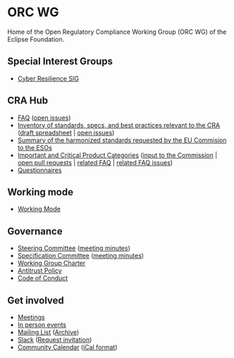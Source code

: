 # ORC WG

Home of the Open Regulatory Compliance Working Group (ORC WG) of the Eclipse Foundation.

## Special Interest Groups

* [Cyber Resilience SIG](./cyber-resilience-sig/)

## CRA Hub

<!-- Copied over from https://github.com/orcwg/cra-hub/ -->

* [FAQ][] ([open issues][FAQ issues])
* [Inventory of standards, specs, and best practices relevant to the CRA][inventory] ([draft spreadsheet][inventory spreadsheet] | [open issues][inventory issues])
* [Summary of the harmonized standards requested by the EU Commision to the ESOs][standards]
* [Important and Critical Product Categories][] ([input to the Commission][] | [open pull requests][] | [related FAQ][] | [related FAQ issues][])
* [Questionnaires][]
 
[FAQ]: https://github.com/orcwg/cra-hub/blob/main/faq.md
[FAQ issues]: https://github.com/orcwg/cra-hub/labels/FAQ
[inventory]: https://github.com/orcwg/cra-hub/blob/main/inventory.md
[inventory spreadsheet]: https://docs.google.com/spreadsheets/d/1Y36Vueb3Eo_djOuRdpyzoCS1vzGaKpjP-99g3J6rw7Y/edit?gid=0#gid=0
[inventory issues]: https://github.com/orcwg/cra-hub/labels/inventory
[standards]: https://github.com/orcwg/cra-hub/blob/main/standards.md
[Questionnaires]: https://github.com/orcwg/cra-hub/blob/main/questionnaires/

[Important and Critical Product Categories]: https://github.com/orcwg/cra-hub/blob/main/product-definitions/
[input to the Commission]: https://github.com/orcwg/cra-hub/blob/main/product-definitions/input-to-draft-regulation.md
[open pull requests]: https://github.com/orcwg/cra-hub/pulls?q=is:pr+is:open+label:%22Critical+and+Important+Products%22
[related FAQ]: https://github.com/orcwg/cra-hub/blob/main/faq.md#important-and-critical-product-categories
[related FAQ issues]: https://github.com/orcwg/cra-hub/issues?q=is:issue%20state:open%20label:%22Critical%20and%20Important%20Products%22%20label:FAQ


## Working mode

* [Working Mode](./governance/working-mode.md)

## Governance

* [Steering Committee](./governance/steering-committee) ([meeting minutes](./governance/steering-committee/minutes))
* [Specification Committee](./governance/specification-committee) ([meeting minutes](./governance/specification-committee/minutes))
* [Working Group Charter](https://www.eclipse.org/org/workinggroups/open-regulatory-compliance-charter.php)
* [Antitrust Policy](https://www.eclipse.org/org/documents/Eclipse_Antitrust_Policy.pdf)
* [Code of Conduct](https://www.eclipse.org/org/documents/Community_Code_of_Conduct.php)

## Get involved

- [Meetings](https://github.com/orcwg/orcwg/blob/main/MEETINGS.md)
- [In person events](https://github.com/orcwg/orcwg/blob/main/events)
- [Mailing List](https://accounts.eclipse.org/mailing-list/open-regulatory-compliance) ([Archive](https://www.eclipse.org/lists/open-regulatory-compliance/maillist.html))
- [Slack](https://orcwg.slack.com/) ([Request invitation](https://join.slack.com/t/orcwg/shared_invite/zt-2vi7gi5ad-re2b35i95ar3WaVF2zoZaA))
- [Community Calendar](https://calendar.google.com/calendar/u/0/embed?src=c_7db8e3f13c4fac984103918a97c704bb1d619da0fdb66d33f1747849b6020aea@group.calendar.google.com) ([iCal format](https://calendar.google.com/calendar/ical/c_7db8e3f13c4fac984103918a97c704bb1d619da0fdb66d33f1747849b6020aea%40group.calendar.google.com/public/basic.ics))


